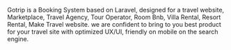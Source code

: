 
Gotrip is a Booking System based on Laravel, designed for a travel website, Marketplace, Travel Agency, Tour Operator, Room Bnb, Villa Rental, Resort Rental, Make Travel website. we are confident to bring to you best product for your travel site with optimized UX/UI, friendly on mobile on the search engine.


